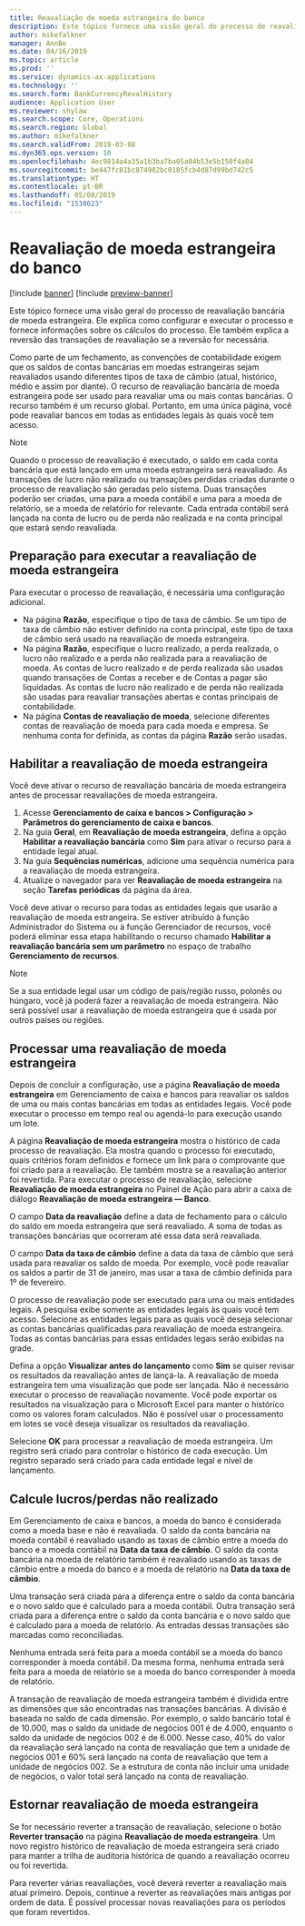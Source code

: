 ```yaml
---
title: Reavaliação de moeda estrangeira do banco
description: Este tópico fornece uma visão geral do processo de reavaliação bancária de moeda estrangeira. Ele inclui informações sobre a configuração, a execução do processo, os cálculos do processo e a reversão das transações de reavaliação.
author: mikefalkner
manager: AnnBe
ms.date: 04/16/2019
ms.topic: article
ms.prod: ''
ms.service: dynamics-ax-applications
ms.technology: ''
ms.search.form: BankCurrencyRevalHistory
audience: Application User
ms.reviewer: shylaw
ms.search.scope: Core, Operations
ms.search.region: Global
ms.author: mikefalkner
ms.search.validFrom: 2019-03-08
ms.dyn365.ops.version: 10
ms.openlocfilehash: 4ec9814a4a35a1b3ba7ba05a04b53e5b150f4a04
ms.sourcegitcommit: be447fc81bc874982bc0185fcb4d87d99bd742c5
ms.translationtype: HT
ms.contentlocale: pt-BR
ms.lasthandoff: 05/08/2019
ms.locfileid: "1538623"
---
```

# <a name="bank-foreign-currency-revaluation"></a>Reavaliação de moeda estrangeira do banco

[!include [banner](../includes/banner.md)]
[!include [preview-banner](../includes/preview-banner.md)]

Este tópico fornece uma visão geral do processo de reavaliação bancária de moeda estrangeira. Ele explica como configurar e executar o processo e fornece informações sobre os cálculos do processo. Ele também explica a reversão das transações de reavaliação se a reversão for necessária.

Como parte de um fechamento, as convenções de contabilidade exigem que os saldos de contas bancárias em moedas estrangeiras sejam reavaliados usando diferentes tipos de taxa de câmbio (atual, histórico, médio e assim por diante). O recurso de reavaliação bancária de moeda estrangeira pode ser usado para reavaliar uma ou mais contas bancárias. O recurso também é um recurso global. Portanto, em uma única página, você pode reavaliar bancos em todas as entidades legais às quais você tem acesso.

> [!NOTE]
> Quando o processo de reavaliação é executado, o saldo em cada conta bancária que está lançado em uma moeda estrangeira será reavaliado. As transações de lucro não realizado ou transações perdidas criadas durante o processo de reavaliação são geradas pelo sistema. Duas transações poderão ser criadas, uma para a moeda contábil e uma para a moeda de relatório, se a moeda de relatório for relevante. Cada entrada contábil será lançada na conta de lucro ou de perda não realizada e na conta principal que estará sendo reavaliada.

## <a name="prepare-to-run-foreign-currency-revaluation"></a>Preparação para executar a reavaliação de moeda estrangeira

Para executar o processo de reavaliação, é necessária uma configuração adicional.

- Na página **Razão**, especifique o tipo de taxa de câmbio. Se um tipo de taxa de câmbio não estiver definido na conta principal, este tipo de taxa de câmbio será usado na reavaliação de moeda estrangeira.
- Na página **Razão**, especifique o lucro realizado, a perda realizada, o lucro não realizado e a perda não realizada para a reavaliação de moeda. As contas de lucro realizado e de perda realizada são usadas quando transações de Contas a receber e de Contas a pagar são liquidadas. As contas de lucro não realizado e de perda não realizada são usadas para reavaliar transações abertas e contas principais de contabilidade.
- Na página **Contas de reavaliação de moeda**, selecione diferentes contas de reavaliação de moeda para cada moeda e empresa. Se nenhuma conta for definida, as contas da página **Razão** serão usadas.

## <a name="enable-foreign-currency-revaluation"></a>Habilitar a reavaliação de moeda estrangeira

Você deve ativar o recurso de reavaliação bancária de moeda estrangeira antes de processar reavaliações de moeda estrangeira.

1. Acesse **Gerenciamento de caixa e bancos \> Configuração \> Parâmetros do gerenciamento de caixa e bancos**.
2. Na guia **Geral**, em **Reavaliação de moeda estrangeira**, defina a opção **Habilitar a reavaliação bancária** como **Sim** para ativar o recurso para a entidade legal atual. 
3. Na guia **Sequências numéricas**, adicione uma sequência numérica para a reavaliação de moeda estrangeira.
4. Atualize o navegador para ver **Reavaliação de moeda estrangeira** na seção **Tarefas periódicas** da página da área.

Você deve ativar o recurso para todas as entidades legais que usarão a reavaliação de moeda estrangeira. Se estiver atribuído à função Administrador do Sistema ou à função Gerenciador de recursos, você poderá eliminar essa etapa habilitando o recurso chamado **Habilitar a reavaliação bancária sem um parâmetro** no espaço de trabalho **Gerenciamento de recursos**.

> [!NOTE]
> Se a sua entidade legal usar um código de país/região russo, polonês ou húngaro, você já poderá fazer a reavaliação de moeda estrangeira. Não será possível usar a reavaliação de moeda estrangeira que é usada por outros países ou regiões.

## <a name="process-foreign-currency-revaluation"></a>Processar uma reavaliação de moeda estrangeira

Depois de concluir a configuração, use a página **Reavaliação de moeda estrangeira** em Gerenciamento de caixa e bancos para reavaliar os saldos de uma ou mais contas bancárias em todas as entidades legais. Você pode executar o processo em tempo real ou agendá-lo para execução usando um lote.

A página **Reavaliação de moeda estrangeira** mostra o histórico de cada processo de reavaliação. Ela mostra quando o processo foi executado, quais critérios foram definidos e fornece um link para o comprovante que foi criado para a reavaliação. Ele também mostra se a reavaliação anterior foi revertida. Para executar o processo de reavaliação, selecione **Reavaliação de moeda estrangeira** no Painel de Ação para abrir a caixa de diálogo **Reavaliação de moeda estrangeira — Banco**.

O campo **Data da reavaliação** define a data de fechamento para o cálculo do saldo em moeda estrangeira que será reavaliado. A soma de todas as transações bancárias que ocorreram até essa data será reavaliada.

O campo **Data da taxa de câmbio** define a data da taxa de câmbio que será usada para reavaliar os saldo de moeda. Por exemplo, você pode reavaliar os saldos a partir de 31 de janeiro, mas usar a taxa de câmbio definida para 1º de fevereiro.

O processo de reavaliação pode ser executado para uma ou mais entidades legais. A pesquisa exibe somente as entidades legais às quais você tem acesso. Selecione as entidades legais para as quais você deseja selecionar as contas bancárias qualificadas para reavaliação de moeda estrangeira. Todas as contas bancárias para essas entidades legais serão exibidas na grade.

Defina a opção **Visualizar antes do lançamento** como **Sim** se quiser revisar os resultados da reavaliação antes de lançá-la. A reavaliação de moeda estrangeira tem uma visualização que pode ser lançada. Não é necessário executar o processo de reavaliação novamente. Você pode exportar os resultados na visualização para o Microsoft Excel para manter o histórico como os valores foram calculados. Não é possível usar o processamento em lotes se você deseja visualizar os resultados da reavaliação.

Selecione **OK** para processar a reavaliação de moeda estrangeira. Um registro será criado para controlar o histórico de cada execução. Um registro separado será criado para cada entidade legal e nível de lançamento.

## <a name="calculate-unrealized-gainloss"></a>Calcule lucros/perdas não realizado

Em Gerenciamento de caixa e bancos, a moeda do banco é considerada como a moeda base e não é reavaliada. O saldo da conta bancária na moeda contábil é reavaliado usando as taxas de câmbio entre a moeda do banco e a moeda contábil na **Data da taxa de câmbio**. O saldo da conta bancária na moeda de relatório também é reavaliado usando as taxas de câmbio entre a moeda do banco e a moeda de relatório na **Data da taxa de câmbio**.

Uma transação será criada para a diferença entre o saldo da conta bancária e o novo saldo que é calculado para a moeda contábil. Outra transação será criada para a diferença entre o saldo da conta bancária e o novo saldo que é calculado para a moeda de relatório. As entradas dessas transações são marcadas como reconciliadas. 

Nenhuma entrada será feita para a moeda contábil se a moeda do banco corresponder à moeda contábil. Da mesma forma, nenhuma entrada será feita para a moeda de relatório se a moeda do banco corresponder à moeda de relatório.

A transação de reavaliação de moeda estrangeira também é dividida entre as dimensões que são encontradas nas transações bancárias. A divisão é baseada no saldo de cada dimensão. Por exemplo, o saldo bancário total é de 10.000, mas o saldo da unidade de negócios 001 é de 4.000, enquanto o saldo da unidade de negócios 002 é de 6.000. Nesse caso, 40% do valor da reavaliação será lançado na conta de reavaliação que tem a unidade de negócios 001 e 60% será lançado na conta de reavaliação que tem a unidade de negócios 002. Se a estrutura de conta não incluir uma unidade de negócios, o valor total será lançado na conta de reavaliação.

## <a name="reverse-foreign-currency-revaluation"></a>Estornar reavaliação de moeda estrangeira

Se for necessário reverter a transação de reavaliação, selecione o botão **Reverter transação** na página **Reavaliação de moeda estrangeira**. Um novo registro histórico de reavaliação de moeda estrangeira será criado para manter a trilha de auditoria histórica de quando a reavaliação ocorreu ou foi revertida.

Para reverter várias reavaliações, você deverá reverter a reavaliação mais atual primeiro. Depois, continue a reverter as reavaliações mais antigas por ordem de data. É possível processar novas reavaliações para os períodos que foram revertidos.
